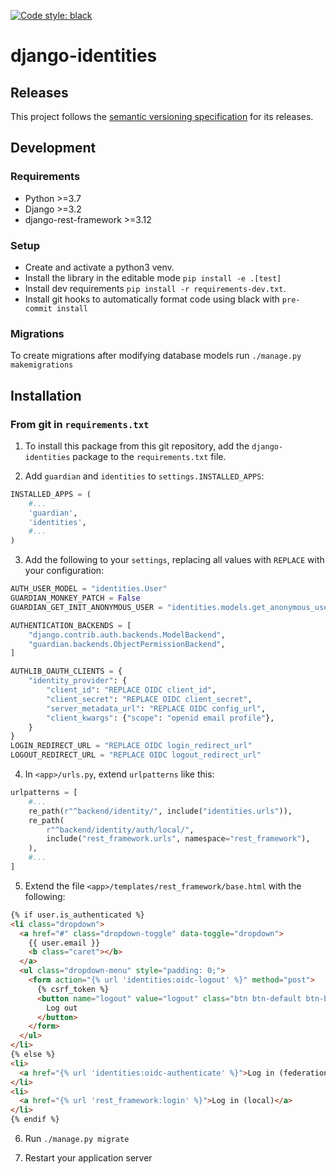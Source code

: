 [![Code style: black](https://img.shields.io/badge/code%20style-black-000000.svg)](https://github.com/psf/black)

# django-identities

## Releases

This project follows the [semantic versioning specification](https://semver.org/) for its releases.

## Development

### Requirements

- Python >=3.7
- Django >=3.2
- django-rest-framework >=3.12

### Setup

- Create and activate a python3 venv.
- Install the library in the editable mode `pip install -e .[test]`
- Install dev requirements `pip install -r requirements-dev.txt`.
- Install git hooks to automatically format code using black with `pre-commit install`

### Migrations

To create migrations after modifying database models run `./manage.py makemigrations`

## Installation

### From git in `requirements.txt`

1. To install this package from this git repository, add the `django-identities` package to the `requirements.txt` file.

2. Add `guardian` and `identities` to `settings.INSTALLED_APPS`:

```python
INSTALLED_APPS = (
    #...
    'guardian',
    'identities',
    #...
)
```

3. Add the following to your `settings`, replacing all values with `REPLACE` with your configuration:

```python
AUTH_USER_MODEL = "identities.User"
GUARDIAN_MONKEY_PATCH = False
GUARDIAN_GET_INIT_ANONYMOUS_USER = "identities.models.get_anonymous_user_instance"

AUTHENTICATION_BACKENDS = [
    "django.contrib.auth.backends.ModelBackend",
    "guardian.backends.ObjectPermissionBackend",
]

AUTHLIB_OAUTH_CLIENTS = {
    "identity_provider": {
        "client_id": "REPLACE OIDC client_id",
        "client_secret": "REPLACE OIDC client_secret",
        "server_metadata_url": "REPLACE OIDC config_url",
        "client_kwargs": {"scope": "openid email profile"},
    }
}
LOGIN_REDIRECT_URL = "REPLACE OIDC login_redirect_url"
LOGOUT_REDIRECT_URL = "REPLACE OIDC logout_redirect_url"
```

4. In `<app>/urls.py`, extend `urlpatterns` like this:

```python
urlpatterns = [
    #...
    re_path(r"^backend/identity/", include("identities.urls")),
    re_path(
        r"^backend/identity/auth/local/",
        include("rest_framework.urls", namespace="rest_framework"),
    ),
    #...
]
```

5. Extend the file `<app>/templates/rest_framework/base.html` with the following:

```html
{% if user.is_authenticated %}
<li class="dropdown">
  <a href="#" class="dropdown-toggle" data-toggle="dropdown">
    {{ user.email }}
    <b class="caret"></b>
  </a>
  <ul class="dropdown-menu" style="padding: 0;">
    <form action="{% url 'identities:oidc-logout' %}" method="post">
      {% csrf_token %}
      <button name="logout" value="logout" class="btn btn-default btn-block">
        Log out
      </button>
    </form>
  </ul>
</li>
{% else %}
<li>
  <a href="{% url 'identities:oidc-authenticate' %}">Log in (federation)</a>
</li>
<li>
  <a href="{% url 'rest_framework:login' %}">Log in (local)</a>
</li>
{% endif %}
```

6. Run `./manage.py migrate`

7. Restart your application server
